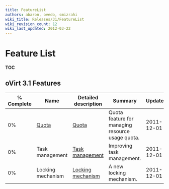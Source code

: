 ```yaml
---
title: FeatureList
authors: abaron, ovedo, smizrahi
wiki_title: Releases/31/FeatureList
wiki_revision_count: 12
wiki_last_updated: 2012-03-22
---
```


# Feature List

__TOC__

## oVirt 3.1 Features

| % Complete | Name                                 | Detailed description                                              | Summary                                          | Updated    |
|------------|--------------------------------------|-------------------------------------------------------------------|--------------------------------------------------|------------|
| 0%         | [ Quota ](Features/Quota) | [ Quota ](Features/DetailedQuota)                      | Quota feature for managing resource usage quota. | 2011-12-01 |
| 0%         | Task management                      | [ Task management ](Features/TaskManagerDetailed‎)     | Improving task management.                       | 2011-12-01 |
| 0%         | Locking mechanism                    | [ Locking mechanism ](Features/DetailedLockMechanism‎) | A new locking mechanism.                         | 2011-12-01 |
